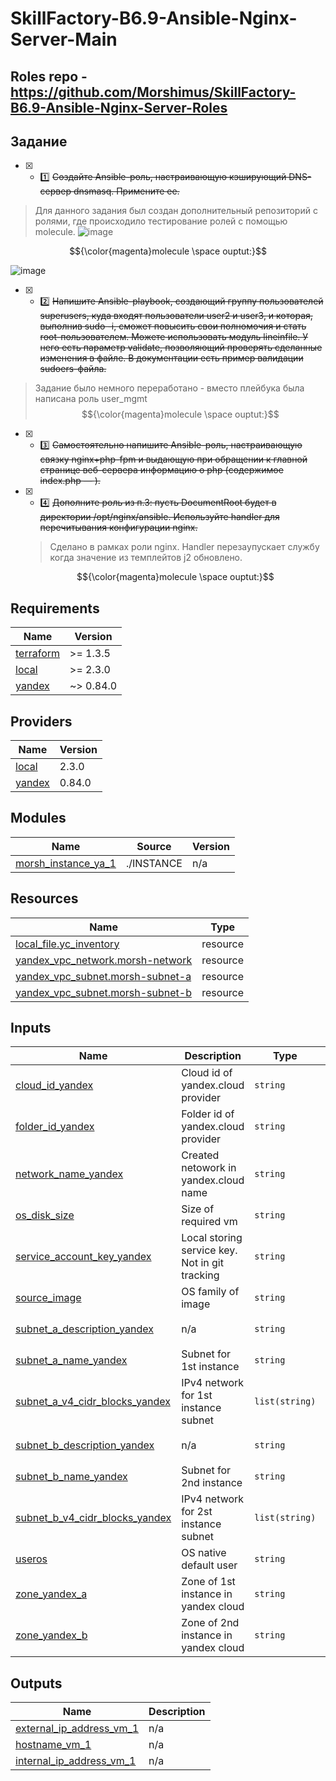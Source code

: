 # SkillFactory-B6.9-Ansible-Nginx-Server-Main
## Roles repo - https://github.com/Morshimus/SkillFactory-B6.9-Ansible-Nginx-Server-Roles
## Задание
* [x] - :one: ~~Создайте Ansible-роль, настраивающую кэширующий DNS-сервер dnsmasq. Примените ее.~~
 > Для данного задания был создан дополнительный репозиторий с ролями, где происходило тестирование ролей с помощью molecule.
 ![image](https://db3pap003files.storage.live.com/y4mo2umDfn5Bo35o6_i33SOtY11ft8nuJmKH5asCAtdDBVFeywf57wEDYXIziulGbtjauo5mElm1v-D85NVVKfH8Hq6Y7B9Dndw2JIb7t4lB5fTwlHAW4NW6kq57LFdbBLtY1ey_tanlQoZIuJKsF62QB9tcaJkJUQ85mh2CxislmcbLDzieqUkiB0yTfqR2zg_hycv6774j4_bImMcKRQgBg/Ansible_Role_Project.jpg?psid=1&width=1277&height=612)

$${\color{magenta}molecule \space ouptut:}$$

![image](https://db3pap003files.storage.live.com/y4mPDPDN3L4KpuOC8OwzrF4-VR0wu50MM8SBfLrC3b5Wlxq8ni6AI6Zka37xBKOPBoc6kTosTB7xrGelbxDfxB_4UlllQiMv5YogM-FZNON1g5KkS_0sgivc0yhG9RgFAqM8D6I-llNfF-u4W4x0_UFRfHkpWxinhONJ6ov8hNWyfiIHCppjVY3CUb-3LOfGLNo3vXpI1uXxBV3wNz8c5RR2Q/Molecule_dnsmasq.jpg?psid=1&width=1326&height=582)
 
* [x] - :two: ~~Напишите Ansible-playbook, создающий группу пользователей superusers, куда входят пользователи user2 и user3, и которая, выполнив sudo -i, сможет повысить свои полномочия и стать root-пользователем. Можете использовать модуль lineinfile. У него есть параметр validate, позволяющий проверять сделанные изменения в файле. В документации есть пример валидации sudoers-файла.~~
 > Задание было немного переработано - вместо плейбука была написана роль user_mgmt
  $${\color{magenta}molecule \space ouptut:}$$
 
* [x] - :three: ~~Самостоятельно напишите Ansible-роль, настраивающую связку nginx+php-fpm и выдающую при обращении к главной странице веб-сервера информацию о php (содержимое index.php — <?php phpinfo();?>).~~

* [x] - :four: ~~Дополните роль из п.3: пусть DocumentRoot будет в директории /opt/nginx/ansible. Используйте handler для перечитывания конфигурации nginx.~~
  > Сделано в рамках роли nginx. Handler перезаупускает службу когда значение из темплейтов j2 обновлено.
  
    $${\color{magenta}molecule \space ouptut:}$$

<!-- BEGINNING OF PRE-COMMIT-TERRAFORM DOCS HOOK -->
## Requirements

| Name | Version |
|------|---------|
| <a name="requirement_terraform"></a> [terraform](#requirement\_terraform) | >= 1.3.5 |
| <a name="requirement_local"></a> [local](#requirement\_local) | >= 2.3.0 |
| <a name="requirement_yandex"></a> [yandex](#requirement\_yandex) | ~> 0.84.0 |

## Providers

| Name | Version |
|------|---------|
| <a name="provider_local"></a> [local](#provider\_local) | 2.3.0 |
| <a name="provider_yandex"></a> [yandex](#provider\_yandex) | 0.84.0 |

## Modules

| Name | Source | Version |
|------|--------|---------|
| <a name="module_morsh_instance_ya_1"></a> [morsh\_instance\_ya\_1](#module\_morsh\_instance\_ya\_1) | ./INSTANCE | n/a |

## Resources

| Name | Type |
|------|------|
| [local_file.yc_inventory](https://registry.terraform.io/providers/hashicorp/local/latest/docs/resources/file) | resource |
| [yandex_vpc_network.morsh-network](https://registry.terraform.io/providers/yandex-cloud/yandex/latest/docs/resources/vpc_network) | resource |
| [yandex_vpc_subnet.morsh-subnet-a](https://registry.terraform.io/providers/yandex-cloud/yandex/latest/docs/resources/vpc_subnet) | resource |
| [yandex_vpc_subnet.morsh-subnet-b](https://registry.terraform.io/providers/yandex-cloud/yandex/latest/docs/resources/vpc_subnet) | resource |

## Inputs

| Name | Description | Type | Default | Required |
|------|-------------|------|---------|:--------:|
| <a name="input_cloud_id_yandex"></a> [cloud\_id\_yandex](#input\_cloud\_id\_yandex) | Cloud id of yandex.cloud provider | `string` | n/a | yes |
| <a name="input_folder_id_yandex"></a> [folder\_id\_yandex](#input\_folder\_id\_yandex) | Folder id of yandex.cloud provider | `string` | n/a | yes |
| <a name="input_network_name_yandex"></a> [network\_name\_yandex](#input\_network\_name\_yandex) | Created netowork in yandex.cloud name | `string` | n/a | yes |
| <a name="input_os_disk_size"></a> [os\_disk\_size](#input\_os\_disk\_size) | Size of required vm | `string` | `"12"` | no |
| <a name="input_service_account_key_yandex"></a> [service\_account\_key\_yandex](#input\_service\_account\_key\_yandex) | Local storing service key. Not in git tracking | `string` | `"./key.json"` | no |
| <a name="input_source_image"></a> [source\_image](#input\_source\_image) | OS family of image | `string` | `"centos-stream8"` | no |
| <a name="input_subnet_a_description_yandex"></a> [subnet\_a\_description\_yandex](#input\_subnet\_a\_description\_yandex) | n/a | `string` | `"Subnet A for morshimus instance A"` | no |
| <a name="input_subnet_a_name_yandex"></a> [subnet\_a\_name\_yandex](#input\_subnet\_a\_name\_yandex) | Subnet for 1st instance | `string` | `"morsh-subnet-a"` | no |
| <a name="input_subnet_a_v4_cidr_blocks_yandex"></a> [subnet\_a\_v4\_cidr\_blocks\_yandex](#input\_subnet\_a\_v4\_cidr\_blocks\_yandex) | IPv4 network for 1st instance subnet | `list(string)` | <pre>[<br>  "192.168.21.0/28"<br>]</pre> | no |
| <a name="input_subnet_b_description_yandex"></a> [subnet\_b\_description\_yandex](#input\_subnet\_b\_description\_yandex) | n/a | `string` | `"Subnet B for morshimus instance B"` | no |
| <a name="input_subnet_b_name_yandex"></a> [subnet\_b\_name\_yandex](#input\_subnet\_b\_name\_yandex) | Subnet for 2nd instance | `string` | `"morsh-subnet-b"` | no |
| <a name="input_subnet_b_v4_cidr_blocks_yandex"></a> [subnet\_b\_v4\_cidr\_blocks\_yandex](#input\_subnet\_b\_v4\_cidr\_blocks\_yandex) | IPv4 network for 2st instance subnet | `list(string)` | <pre>[<br>  "192.168.22.0/28"<br>]</pre> | no |
| <a name="input_useros"></a> [useros](#input\_useros) | OS native default user | `string` | `"cloud-user"` | no |
| <a name="input_zone_yandex_a"></a> [zone\_yandex\_a](#input\_zone\_yandex\_a) | Zone of 1st instance in yandex cloud | `string` | `"ru-central1-a"` | no |
| <a name="input_zone_yandex_b"></a> [zone\_yandex\_b](#input\_zone\_yandex\_b) | Zone of 2nd instance in yandex cloud | `string` | `"ru-central1-a"` | no |

## Outputs

| Name | Description |
|------|-------------|
| <a name="output_external_ip_address_vm_1"></a> [external\_ip\_address\_vm\_1](#output\_external\_ip\_address\_vm\_1) | n/a |
| <a name="output_hostname_vm_1"></a> [hostname\_vm\_1](#output\_hostname\_vm\_1) | n/a |
| <a name="output_internal_ip_address_vm_1"></a> [internal\_ip\_address\_vm\_1](#output\_internal\_ip\_address\_vm\_1) | n/a |
<!-- END OF PRE-COMMIT-TERRAFORM DOCS HOOK -->

